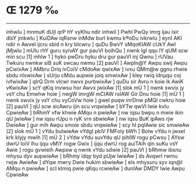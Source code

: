 # Œ 1279 ‰
---
inhwlu ] mnmuK dUjI qrP hY vyKhu ndir inhwil ] PwhI PwQy imrg ijau
isir dIsY jmkwlu ] KuiDAw iqRsnw inMdw burI kwmu k®oDu ivkrwlu ] eynI AKI
ndir n AwveI ijcru sbid n kry bIcwru ] quDu BwvY sMqoKIAW cUkY Awl
jMjwlu ] mUlu rhY guru syivAY gur pauVI boihQu ] nwnk lgI qqu lY qUM scw
min scu ]1] mhlw 1 ] hyko pwDru hyku dru gur pauVI inj Qwnu ] rUVau
Twkuru nwnkw siB suK swcau nwmu ]2] pauVI ] AwpIn@Y Awpu swij Awpu
pCwixAw ] AMbru Driq ivCoiV cMdoAw qwixAw ] ivxu QMm@w ggnu rhwie
sbdu nIswixAw ] sUrju cMdu aupwie joiq smwixAw ] kIey rwiq idnµqu coj
ivfwixAw ] qIrQ Drm vIcwr nwvx purbwixAw ] quDu sir Avru n koie
ik AwiK vKwixAw ] scY qKiq invwsu hor Awvx jwixAw ]1] slok mÚ 1
] nwnk swvix jy vsY chu Emwhw hoie ] nwgW imrgW mCIAW rsIAW Gir
Dnu hoie ]1] mÚ 1 ] nwnk swvix jy vsY chu vyCoVw hoie ] gweI puqw
inrDnw pMQI cwkru hoie ]2] pauVI ] qU scw sicAwru ijin scu
vrqwieAw ] bYTw qwVI lwie kvlu CpwieAw ] bRhmY vfw khwie AMqu n
pwieAw ] nw iqsu bwpu n mwie ikin qU jwieAw ] nw iqsu rUpu n ryK vrn
sbwieAw ] nw iqsu BuK ipAws rjw DwieAw ] gur mih Awpu smoie sbdu
vrqwieAw ] scy hI pqIAwie sic smwieAw ]2] slok mÚ 1 ] vYdu
bulwieAw vYdgI pkiV FMFoly bWh ] Bolw vYdu n jwxeI krk klyjy mwih
]1] mÚ 2 ] vYdw vYdu suvYdu qU pihlW rogu pCwxu ] AYsw dwrU loiV lhu ijqu
vM\Y rogw Gwix ] ijqu dwrU rog auiTAih qin suKu vsY Awie ] rogu gvwieih
Awpxw q nwnk vYdu sdwie ]2] pauVI ] bRhmw ibsnu mhysu dyv aupwieAw
] bRhmy idqy byd pUjw lwieAw ] ds AvqwrI rwmu rwjw AwieAw ] dYqw mwry
Dwie hukim sbwieAw ] eIs mhysuru syv iqn@I AMqu n pwieAw ] scI kImiq
pwie qKqu rcwieAw ] dunIAw DMDY lwie Awpu CpwieAw
####
